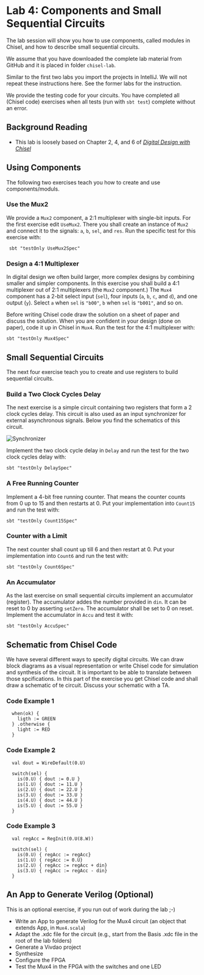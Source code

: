# Lab 4: Components and Small Sequential Circuits

The lab session will show you how to use components, called modules in Chisel,
and how to describe small sequential circuits.

We assume that you have downloaded the complete lab material from GitHub
and it is placed in folder ```chisel-lab```.

Similar to the first two labs you import the projects in IntelliJ.
We will not repeat these instructions here. See the former labs for the
instruction.

We provide the testing code for your circuits. You have completed all
(Chisel code) exercises when all tests (run with ```sbt test```) complete
without an error.

## Background Reading

 * This lab is loosely based on Chapter 2, 4, and 6 of
*[Digital Design with Chisel](http://www.imm.dtu.dk/~masca/chisel-book.html)*

   
## Using Components

The following two exercises teach you how to create and use components/moduls.

### Use the Mux2

We provide a ```Mux2``` component, a 2:1 multiplexer with single-bit inputs.
For the first exercise edit ```UseMux2```. There you shall create an instance of
```Mux2``` and connect it to the signals: ```a```, ```b```, ```sel```, and ```res```.
Run the specific test for this exercise with:

```
 sbt "testOnly UseMux2Spec"
```
 
### Design a 4:1 Multiplexer

In digital design we often build larger, more complex designs by combining
smaller and simpler components. In this exercise you shall build a 4:1 multiplexer
out of 2:1 multiplexers (the ```Mux2``` component.) The ```Mux4``` component has
a 2-bit select input (```sel```), four inputs (```a```, ```b```, ```c```, and ```d```),
and one output (```y```). Select ```a``` when ```sel``` is ```"b00"```,
```b``` when ```sel``` is ```"b001"```, and so on.

Before writing Chisel code draw the solution on a sheet of paper and discuss the solution.
When you are confident in your design (done on paper), code it up in Chisel in ```Mux4```.
Run the test for the 4:1 multiplexer with:

```
sbt "testOnly Mux4Spec"
```

## Small Sequential Circuits

The next four exercise teach you to create and use registers to build
sequential circuits.

### Build a Two Clock Cycles Delay

The next exercise is a simple circuit containing two registers that form a 2 clock
cycles delay. This circuit is also used as an input synchronizer for external asynchronous
signals. Below you find the schematics of this circuit.

![Synchronizer](../figures/synchronizer.svg)

Implement the two clock cycle delay in ```Delay``` and run the test for the two clock cycles
delay with:

```
sbt "testOnly DelaySpec"
```

### A Free Running Counter

Implement a 4-bit free running counter. That means the counter counts from 0 up to
15 and then restarts at 0. Put your implementation into ```Count15``` and run the
test with:

```
sbt "testOnly Count15Spec"
```

### Counter with a Limit

The next counter shall count up till 6 and then restart at 0.
Put your implementation into ```Count6``` and run the
test with:

```
sbt "testOnly Count6Spec"
```

### An Accumulator

As the last exercise on small sequential circuits implement an accumulator (register).
The accumulator addes the number provided in ```din```. It can be reset to 0 by
asserting ```setZero```. The accumulator shall be set to 0 on reset.
Implement the accumulator in ```Accu``` and test it with:

```
sbt "testOnly AccuSpec"
```

## Schematic from Chisel Code

We have several different ways to specify digital circuits. We can draw block
diagrams as a visual representation or write Chisel code for simulation and
synthesis of the circuit. It is important to be able to translate between those
spcifications. In this part of the exercise you get Chisel code and shall draw
a schematic of te circuit. Discuss your schematic with a TA.

### Code Example 1

```
  when(ok) {
    ligth := GREEN
  } .otherwise {
    light := RED
  }
```

### Code Example 2

```
  val dout = WireDefault(0.U)

  switch(sel) {
    is(0.U) { dout := 0.U }
    is(1.U) { dout := 11.U }
    is(2.U) { dout := 22.U }
    is(3.U) { dout := 33.U }
    is(4.U) { dout := 44.U }
    is(5.U) { dout := 55.U }
  }

```

### Code Example 3

```
  val regAcc = RegInit(0.U(8.W))

  switch(sel) {
    is(0.U) { regAcc := regAcc}
    is(1.U) { regAcc := 0.U}
    is(2.U) { regAcc := regAcc + din}
    is(3.U) { regAcc := regAcc - din}
  }
```

## An App to Generate Verilog (Optional)

This is an optional exercise, if you run out of work during the lab ;-)

 * Write an App to generate Verilog for the Mux4 circuit
 (an object that extends App, in ```Mux4.scala```)
 * Adapt the .xdc file for the circuit
 (e.g., start from the Basis .xdc file in the root of the lab folders)
 * Generate a Vivdao project
 * Synthesize
 * Configure the FPGA
 * Test the Mux4 in the FPGA with the switches and one LED

